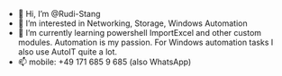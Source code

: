 - 👋 Hi, I’m @Rudi-Stang
- 👀 I’m interested in Networking, Storage, Windows Automation
- 🌱 I’m currently learning powershell ImportExcel and other custom modules. Automation is my passion. For Windows automation tasks I also use AutoIT quite a lot.
- 📫 mobile: +49 171 685 9 685 (also WhatsApp)

<!---
Rudi-Stang/Rudi-Stang is a ✨ special ✨ repository because its `README.md` (this file) appears on your GitHub profile.
You can click the Preview link to take a look at your changes.
--->
